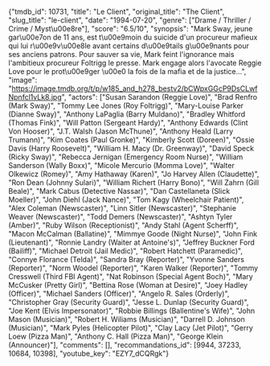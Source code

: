 {"tmdb_id": 10731, "title": "Le Client", "original_title": "The Client", "slug_title": "le-client", "date": "1994-07-20", "genre": ["Drame / Thriller / Crime / Myst\u00e8re"], "score": "6.5/10", "synopsis": "Mark Sway, jeune gar\u00e7on de 11 ans, est t\u00e9moin du suicide d'un procureur mafieux qui lui r\u00e9v\u00e8le avant certains d\u00e9tails g\u00e9nants pour ses anciens patrons. Pour sauver sa vie, Mark feint l'ignorance mais l'ambitieux procureur Foltrigg le presse. Mark engage alors l'avocate Reggie Love pour le prot\u00e9ger \u00e0 la fois de la mafia et de la justice...", "image": "https://image.tmdb.org/t/p/w185_and_h278_bestv2/bCWpxGGcP9DsCLwfNpnfcl1vLk8.jpg", "actors": ["Susan Sarandon (Reggie Love)", "Brad Renfro (Mark Sway)", "Tommy Lee Jones (Roy Foltrigg)", "Mary-Louise Parker (Dianne Sway)", "Anthony LaPaglia (Barry Muldano)", "Bradley Whitford (Thomas Fink)", "Will Patton (Sergeant Hardy)", "Anthony Edwards (Clint Von Hooser)", "J.T. Walsh (Jason McThune)", "Anthony Heald (Larry Trumann)", "Kim Coates (Paul Gronke)", "Kimberly Scott (Doreen)", "Ossie Davis (Harry Roosevelt)", "William H. Macy (Dr. Greenway)", "David Speck (Ricky Sway)", "Rebecca Jernigan (Emergency Room Nurse)", "William Sanderson (Wally Boxx)", "Micole Mercurio (Momma Love)", "Walter Olkewicz (Romey)", "Amy Hathaway (Karen)", "Jo Harvey Allen (Claudette)", "Ron Dean (Johnny Sulari)", "William Richert (Harry Bono)", "Will Zahrn (Gill Beale)", "Mark Cabus (Detective Nassar)", "Dan Castellaneta (Slick Moeller)", "John Diehl (Jack Nance)", "Tom Kagy (Wheelchair Patient)", "Alex Coleman (Newscaster)", "Linn Sitler (Newscaster)", "Stephanie Weaver (Newscaster)", "Todd Demers (Newscaster)", "Ashtyn Tyler (Amber)", "Ruby Wilson (Receptionist)", "Andy Stahl (Agent Scherff)", "Macon McCalman (Ballatine)", "Mimmye Goode (Night Nurse)", "John Fink (Lieutenant)", "Ronnie Landry (Waiter at Antoine's)", "Jeffrey Buckner Ford (Bailiff)", "Michael Detroit (Jail Medic)", "Robert Hatchett (Paramedic)", "Connye Florance (Telda)", "Sandra Bray (Reporter)", "Yvonne Sanders (Reporter)", "Norm Woodel (Reporter)", "Karen Walker (Reporter)", "Tommy Cresswell (Third FBI Agent)", "Nat Robinson (Special Agent Boch)", "Mary McCusker (Pretty Girl)", "Bettina Rose (Woman at Desire)", "Joey Hadley (Officer)", "Michael Sanders (Officer)", "Angelo R. Sales (Orderly)", "Christopher Gray (Security Guard)", "Jesse L. Dunlap (Security Guard)", "Joe Kent (Elvis Impersonator)", "Robbie Billings (Ballentine's Wife)", "John Mason (Musician)", "Robert H. Wiliams (Musician)", "Darrell D. Johnson (Musician)", "Mark Pyles (Helicopter Pilot)", "Clay Lacy (Jet Pilot)", "Gerry Loew (Pizza Man)", "Anthony C. Hall (Pizza Man)", "George Klein (Announcer)"], "comments": [], "recommandations_id": [9944, 37233, 10684, 10398], "youtube_key": "EZY7_dCQRgk"}